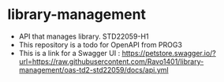 # library-management
- API that manages library. STD22059-H1
- This repository is a todo for OpenAPI from PROG3
- This is a link for a Swagger UI : https://petstore.swagger.io/?url=https://raw.githubusercontent.com/Ravo1401/library-management/oas-td2-std22059/docs/api.yml
